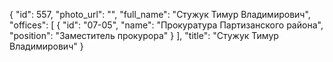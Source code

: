 {
    "id": 557,
    "photo_url": "",
    "full_name": "Стужук Тимур Владимирович",
    "offices": [
        {
            "id": "07-05",
            "name": "Прокуратура Партизанского района",
            "position": "Заместитель прокурора"
        }
    ],
    "title": "Стужук Тимур Владимирович"
}